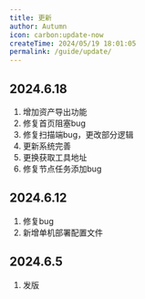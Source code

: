 ```yaml
---
title: 更新
author: Autumn
icon: carbon:update-now
createTime: 2024/05/19 18:01:05
permalink: /guide/update/
---
```


## 2024.6.18
1. 增加资产导出功能
2. 修复首页阻塞bug
3. 修复扫描端bug，更改部分逻辑
4. 更新系统完善
5. 更换获取工具地址
6. 修复节点任务添加bug


## 2024.6.12
1. 修复bug
2. 新增单机部署配置文件


## 2024.6.5

1. 发版